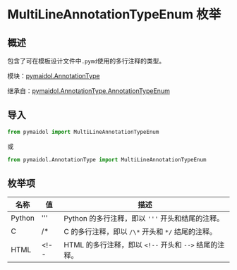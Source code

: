 # MultiLineAnnotationTypeEnum 枚举

## 概述

包含了可在模板设计文件中`.pymd`使用的多行注释的类型。

模块：[pymaidol.AnnotationType](AnnotationType模块.md)

继承自：[pymaidol.AnnotationType.AnnotationTypeEnum](AnnotationTypeEnum枚举.md)

## 导入

```python
from pymaidol import MultiLineAnnotationTypeEnum
```

或

```python
from pymaidol.AnnotationType import MultiLineAnnotationTypeEnum
```

## 枚举项

名称 | 值 | 描述
--- | --- | ---
Python | ''' | Python 的多行注释，即以 `'''` 开头和结尾的注释。
C | /\* | C 的多行注释，即以 `/\*` 开头和 `*/` 结尾的注释。
HTML | \<!-- | HTML 的多行注释，即以 `<!--` 开头和 `-->` 结尾的注释。
